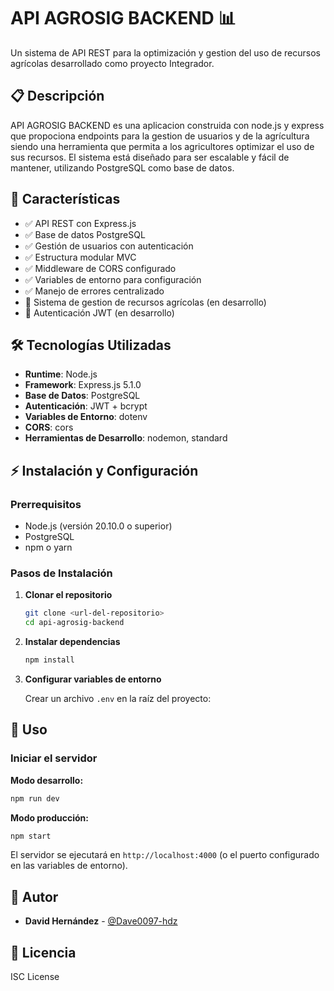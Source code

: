 # API AGROSIG BACKEND 📊

Un sistema de API REST para la optimización y gestion del uso de recursos agrícolas desarrollado como proyecto Integrador.

## 📋 Descripción

API AGROSIG BACKEND es una aplicacion construida con node.js y express que propociona endpoints para la gestion de usuarios y de la agrícultura siendo una herramienta que permita a los agricultores optimizar el uso de sus recursos. El sistema está diseñado para ser escalable y fácil de mantener, utilizando PostgreSQL como base de datos.

## 🚀 Características

- ✅ API REST con Express.js
- ✅ Base de datos PostgreSQL
- ✅ Gestión de usuarios con autenticación
- ✅ Estructura modular MVC
- ✅ Middleware de CORS configurado
- ✅ Variables de entorno para configuración
- ✅ Manejo de errores centralizado
- 🔄 Sistema de gestion de recursos agrícolas (en desarrollo)
- 🔄 Autenticación JWT (en desarrollo)

## 🛠️ Tecnologías Utilizadas

- **Runtime**: Node.js
- **Framework**: Express.js 5.1.0
- **Base de Datos**: PostgreSQL
- **Autenticación**: JWT + bcrypt
- **Variables de Entorno**: dotenv
- **CORS**: cors
- **Herramientas de Desarrollo**: nodemon, standard

## ⚡ Instalación y Configuración

### Prerrequisitos

- Node.js (versión 20.10.0 o superior)
- PostgreSQL
- npm o yarn

### Pasos de Instalación

1. **Clonar el repositorio**

   ```bash
   git clone <url-del-repositorio>
   cd api-agrosig-backend
   ```

2. **Instalar dependencias**

   ```bash
   npm install
   ```

3. **Configurar variables de entorno**

   Crear un archivo `.env` en la raíz del proyecto:

## 🚀 Uso

### Iniciar el servidor

**Modo desarrollo:**

```bash
npm run dev
```

**Modo producción:**

```bash
npm start
```

El servidor se ejecutará en `http://localhost:4000` (o el puerto configurado en las variables de entorno).

## 👥 Autor
- **David Hernández** - [@Dave0097-hdz](https://github.com/Dave0097-hdz)

## 📄 Licencia

ISC License
